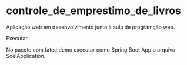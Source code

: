 # controle_de_emprestimo_de_livros

Aplicação web em desenvolvimento junto à aula de programção web.

Executar

  No pacote com.fatec.demo executar como Spring Boot App o arquivo ScelApplication.
